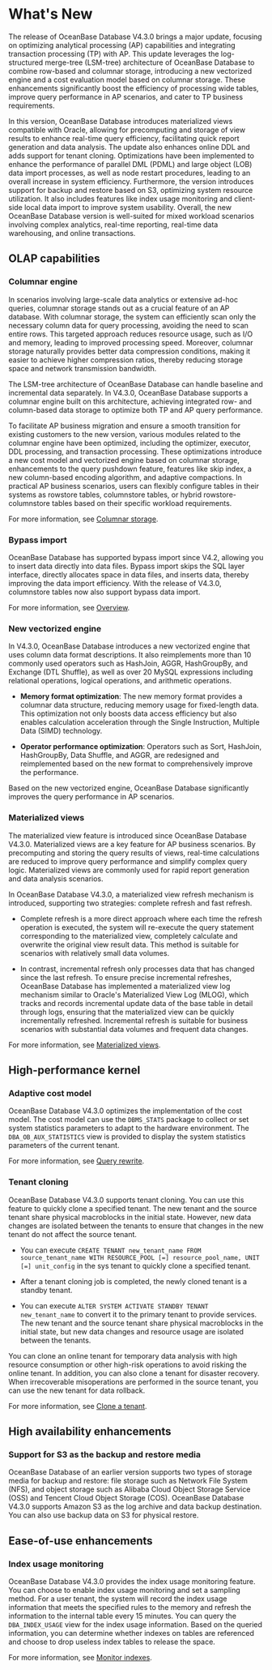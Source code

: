 # What's New

The release of OceanBase Database V4.3.0 brings a major update, focusing on optimizing analytical processing (AP) capabilities and integrating transaction processing (TP) with AP. This update leverages the log-structured merge-tree (LSM-tree) architecture of OceanBase Database to combine row-based and columnar storage, introducing a new vectorized engine and a cost evaluation model based on columnar storage. These enhancements significantly boost the efficiency of processing wide tables, improve query performance in AP scenarios, and cater to TP business requirements.

In this version, OceanBase Database introduces materialized views compatible with Oracle, allowing for precomputing and storage of view results to enhance real-time query efficiency, facilitating quick report generation and data analysis. The update also enhances online DDL and adds support for tenant cloning. Optimizations have been implemented to enhance the performance of parallel DML (PDML) and large object (LOB) data import processes, as well as node restart procedures, leading to an overall increase in system efficiency. Furthermore, the version introduces support for backup and restore based on S3, optimizing system resource utilization. It also includes features like index usage monitoring and client-side local data import to improve system usability. Overall, the new OceanBase Database version is well-suited for mixed workload scenarios involving complex analytics, real-time reporting, real-time data warehousing, and online transactions.


## OLAP capabilities

### Columnar engine

In scenarios involving large-scale data analytics or extensive ad-hoc queries, columnar storage stands out as a crucial feature of an AP database. With columnar storage, the system can efficiently scan only the necessary column data for query processing, avoiding the need to scan entire rows. This targeted approach reduces resource usage, such as I/O and memory, leading to improved processing speed. Moreover, columnar storage naturally provides better data compression conditions, making it easier to achieve higher compression ratios, thereby reducing storage space and network transmission bandwidth.

The LSM-tree architecture of OceanBase Database can handle baseline and incremental data separately. In V4.3.0, OceanBase Database supports a columnar engine built on this architecture, achieving integrated row- and column-based data storage to optimize both TP and AP query performance.

To facilitate AP business migration and ensure a smooth transition for existing customers to the new version, various modules related to the columnar engine have been optimized, including the optimizer, executor, DDL processing, and transaction processing. These optimizations introduce a new cost model and vectorized engine based on columnar storage, enhancements to the query pushdown feature, features like skip index, a new column-based encoding algorithm, and adaptive compactions. In practical AP business scenarios, users can flexibly configure tables in their systems as rowstore tables, columnstore tables, or hybrid rowstore-columnstore tables based on their specific workload requirements.

For more information, see [Columnar storage](700.reference/100.oceanbase-database-concepts/900.storage-architecture/200.data-storage/320.columnstore-engine.md).

### Bypass import

OceanBase Database has supported bypass import since V4.2, allowing you to insert data directly into data files. Bypass import skips the SQL layer interface, directly allocates space in data files, and inserts data, thereby improving the data import efficiency. With the release of V4.3.0, columnstore tables now also support bypass data import.

For more information, see [Overview](500.data-migration/1100.bypass-import/100.overview-of-bypass-import.md).

### New vectorized engine

In V4.3.0, OceanBase Database introduces a new vectorized engine that uses column data format descriptions. It also reimplements more than 10 commonly used operators such as HashJoin, AGGR, HashGroupBy, and Exchange (DTL Shuffle), as well as over 20 MySQL expressions including relational operations, logical operations, and arithmetic operations.

- **Memory format optimization**: The new memory format provides a columnar data structure, reducing memory usage for fixed-length data.
This optimization not only boosts data access efficiency but also enables calculation acceleration through the Single Instruction, Multiple Data (SIMD) technology.

- **Operator performance optimization**: Operators such as Sort, HashJoin, HashGroupBy, Data Shuffle, and AGGR, are redesigned and reimplemented based on the new format to comprehensively improve the performance.

Based on the new vectorized engine, OceanBase Database significantly improves the query performance in AP scenarios.

### Materialized views

The materialized view feature is introduced since OceanBase Database V4.3.0. Materialized views are a key feature for AP business scenarios. By precomputing and storing the query results of views, real-time calculations are reduced to improve query performance and simplify complex query logic. Materialized views are commonly used for rapid report generation and data analysis scenarios.

In OceanBase Database V4.3.0, a materialized view refresh mechanism is introduced, supporting two strategies: complete refresh and fast refresh.

- Complete refresh is a more direct approach where each time the refresh operation is executed, the system will re-execute the query statement corresponding to the materialized view, completely calculate and overwrite the original view result data. This method is suitable for scenarios with relatively small data volumes.

- In contrast, incremental refresh only processes data that has changed since the last refresh. To ensure precise incremental refreshes, OceanBase Database has implemented a materialized view log mechanism similar to Oracle's Materialized View Log (MLOG), which tracks and records incremental update data of the base table in detail through logs, ensuring that the materialized view can be quickly incrementally refreshed. Incremental refresh is suitable for business scenarios with substantial data volumes and frequent data changes.

For more information, see [Materialized views](700.reference/100.oceanbase-database-concepts/400.database-objects/100.database-objects-of-oracle-mode/500.view-of-oracle-mode/200.materialized-view-of-oracle-mode/100.materialized-view-overview-of-oracle-mode.md).

<!-- <video data-code="9000245" src="https://obbusiness-private.oss-cn-shanghai.aliyuncs.com/doc/video/OceanBase%E7%89%A9%E5%8C%96%E8%A7%86%E5%9B%BE.mov" controls="" width="811px" height="456.188px"></video> -->

## High-performance kernel

### Adaptive cost model

OceanBase Database V4.3.0 optimizes the implementation of the cost model. The cost model can use the `DBMS_STATS` package to collect or set system statistics parameters to adapt to the hardware environment. The `DBA_OB_AUX_STATISTICS` view is provided to display the system statistics parameters of the current tenant.

For more information, see [Query rewrite](700.reference/1000.performance-tuning-guide/500.sql-optimization/400.sql-optimization/500.query-rewrite/100.query-rewrite-overview.md).

### Tenant cloning

OceanBase Database V4.3.0 supports tenant cloning. You can use this feature to quickly clone a specified tenant. The new tenant and the source tenant share physical macroblocks in the initial state. However, new data changes are isolated between the tenants to ensure that changes in the new tenant do not affect the source tenant.

- You can execute `CREATE TENANT new_tenant_name FROM source_tenant_name WITH RESOURCE_POOL [=] resource_pool_name, UNIT [=] unit_config` in the sys tenant to quickly clone a specified tenant.

- After a tenant cloning job is completed, the newly cloned tenant is a standby tenant.

- You can execute `ALTER SYSTEM ACTIVATE STANDBY TENANT new_tenant_name` to convert it to the primary tenant to provide services. The new tenant and the source tenant share physical macroblocks in the initial state, but new data changes and resource usage are isolated between the tenants.

You can clone an online tenant for temporary data analysis with high resource consumption or other high-risk operations to avoid risking the online tenant. In addition, you can also clone a tenant for disaster recovery. When irrecoverable misoperations are performed in the source tenant, you can use the new tenant for data rollback.

For more information, see [Clone a tenant](600.manage/200.tenant-management/600.common-tenant-operations/1120.clone-a-tenant.md).

## High availability enhancements

### Support for S3 as the backup and restore media

OceanBase Database of an earlier version supports two types of storage media for backup and restore: file storage such as Network File System (NFS), and object storage such as Alibaba Cloud Object Storage Service (OSS) and Tencent Cloud Object Storage (COS). OceanBase Database V4.3.0 supports Amazon S3 as the log archive and data backup destination. You can also use backup data on S3 for physical restore.

## Ease-of-use enhancements

### Index usage monitoring

OceanBase Database V4.3.0 provides the index usage monitoring feature. You can choose to enable index usage monitoring and set a sampling method. For a user tenant, the system will record the index usage information that meets the specified rules to the memory and refresh the information to the internal table every 15 minutes. You can query the `DBA_INDEX_USAGE` view for the index usage information. Based on the queried information, you can determine whether indexes on tables are referenced and choose to drop useless index tables to release the space.

For more information, see [Monitor indexes](700.reference/300.database-object-management/100.manage-object-of-mysql-mode/500.manage-indexes-of-mysql-mode/350.monitoring-indexes-of-mysql-mode.md).